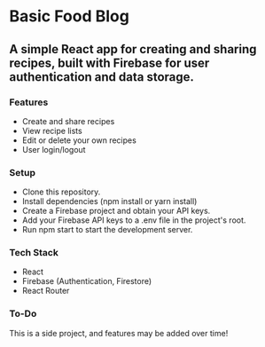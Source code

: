# Basic Food Blog
## A simple React app for creating and sharing recipes, built with Firebase for user authentication and data storage.

### Features
* Create and share recipes
* View recipe lists
* Edit or delete your own recipes
* User login/logout


### Setup
* Clone this repository.
* Install dependencies (npm install or yarn install)
* Create a Firebase project and obtain your API keys.
* Add your Firebase API keys to a .env file in the project's root.
* Run npm start to start the development server.


### Tech Stack
* React
* Firebase (Authentication, Firestore)
* React Router


### To-Do
This is a side project, and features may be added over time!

